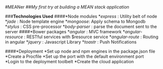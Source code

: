 #MEANer
##*My first try at building a MEAN stack application*

###**Technologies Used**
####*Node modules
	*_express_ : Utility belt of node
	*_jade_ : Node template engine
	*_mongoose_: Apply schema to Mongodb
	*_stylus_ : CSS pre-processor
	*_body-parser_ : parse the document sent to the server
####*Bower packages
	*_angular_ : MVC framework
	*_angular-resource_ : RESTful services with $resource service
	*_angular-route_ : Routing in angular
	*_jquery_ : Javascript Library
	*_toastr_ : Push Notifications

####*Deployment
	*Set up node and npm engines  in the package.json file
	*Create a Procfile
	*Set up the port with the default environment port
	*Login to the deployment toolbelt
	*Create the cloud application

